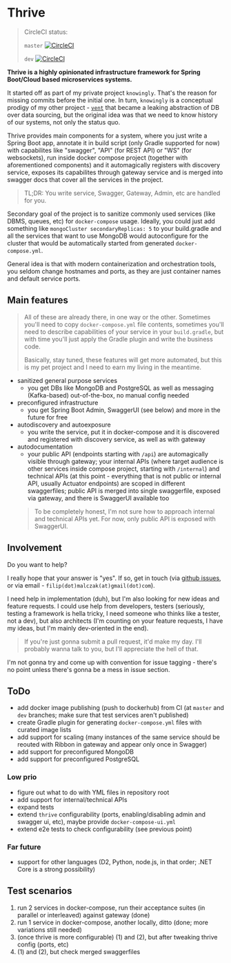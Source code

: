 # Thrive

> CircleCI status:
>
> `master` [![CircleCI](https://circleci.com/gh/FilipMalczak/thrive/tree/master.svg?style=svg)](https://circleci.com/gh/FilipMalczak/thrive/tree/master)
>
> `dev` [![CircleCI](https://circleci.com/gh/FilipMalczak/thrive/tree/dev.svg?style=svg)](https://circleci.com/gh/FilipMalczak/thrive/tree/dev)

**Thrive is a highly opinionated infrastructure framework for Spring Boot/Cloud 
based microservices systems.**

It started off as part of my private project `knowingly`. That's the reason for missing commits before the initial one.
In turn, `knowingly` is a conceptual prodigy of my other project - [`vent`](https://github.com/filipmalczak/vent)
that became a leaking abstraction of DB over data sourcing, but the original idea was that we need to know history
of our systems, not only the status quo.

Thrive provides main components for a system, where you just write a Spring Boot
app, annotate it in build script (only Gradle supported for now) with capabilites
like "swagger", "API" (for REST API) or "WS" (for websockets), run inside docker
compose project (together with aforementioned components) and it automagically
registers with discovery service, exposes its capabilites through gateway service
and is merged into swagger docs that cover all the services in the project.

> TL;DR: You write service, Swagger, Gateway, Admin, etc are handled for you.

Secondary goal of the project is to sanitize commonly used services (like DBMS, queues, etc) for `docker-compose` usage. 
Ideally, you could just add something like
`mongoCluster secondaryReplicas: 5` to your build.gradle and all the services that
want to use MongoDB would autoconfigure for the cluster that would be automatically
started from generated `docker-compose.yml`.

General idea is that with modern containerization and orchestration tools, you seldom
change hostnames and ports, as they are just container names and default service ports. 

## Main features

> All of these are already there, in one way or the other. Sometimes you'll need to copy `docker-compose.yml` file
> contents, sometimes you'll need to describe capabilities of your service in your `build.gradle`, but with time
> you'll just apply the Gradle plugin and write the business code.
>
> Basically, stay tuned, these features will get more automated, but this is my pet project and I need to earn my
> living in the meantime.

* sanitized general purpose services
  * you get DBs like MongoDB and PostgreSQL as well as messaging (Kafka-based) out-of-the-box, no manual config needed
* preconfigured infrastructure 
  * you get Spring Boot Admin, SwaggerUI (see below) and more in the future for free 
* autodiscovery and autoexposure
  * you write the service, put it in docker-compose and it is discovered and registered with discovery service, as well
as with gateway
* autodocumentation
  * your public API (endpoints starting with `/api`) are automagically visible through gateway; your internal APIs (where 
target audience is other services inside compose project, starting with `/internal`) and technical APIs (at this point - 
everything that is not public or internal API, usually Actuator endpoints) are scoped in different swaggerfiles; public 
API is merged into single swaggerfile, exposed via gateway, and there is SwaggerUI available too
  > To be completely honest, I'm not sure how to approach internal and technical APIs yet. For now, only public API is 
  > exposed with SwaggerUI.

## Involvement

Do you want to help?

I really hope that your answer is "yes".  If so, get in touch (via [github issues](https://github.com/FilipMalczak/thrive/issues),
or via email - `filip(dot)malczak(at)gmail(dot)com`).

I need help in implementation (duh), but I'm also looking for new ideas and feature requests. I could use help from 
developers, testers (seriously, testing a framework is hella tricky, I need someone who thinks like a tester, not a dev),
but also architects (I'm counting on your feature requests, I have my ideas, but I'm mainly dev-oriented in the end).

> If you're just gonna submit a pull request, it'd make my day. I'll probably wanna talk to you, but I'll appreciate
> the hell of that. 

I'm not gonna try and come up with convention for issue tagging - there's no point unless there's gonna be a mess in 
issue section.

## ToDo

- add docker image publishing (push to dockerhub) from CI (at `master` and `dev` branches; make sure that test services aren't published)
- create Gradle plugin for generating `docker-compose.yml` files with curated image lists
- add support for scaling (many instances of the same service should be reouted with Ribbon in gateway and appear only once in Swagger)
- add support for preconfigured MongoDB
- add support for preconfigured PostgreSQL

### Low prio

- figure out what to do with YML files in repository root
- add support for internal/technical APIs
- expand tests
- extend `thrive` configurability (ports, enabling/disabling admin and swagger ui, etc), maybe provide `docker-compose-ui.yml`
- extend e2e tests to check configurability (see previous point)

### Far future

- support for other languages (D2, Python, node.js, in that order; .NET Core is a strong possibility)

## Test scenarios

1. run 2 services in docker-compose, run their acceptance suites (in parallel or interleaved) against gateway (done)
2. run 1 service in docker-compose, another locally, ditto (done; more variations still needed)
3. (once thrive is more configurable) (1) and (2), but after tweaking thrive config (ports, etc) 
4. (1) and (2), but check merged swaggerfiles